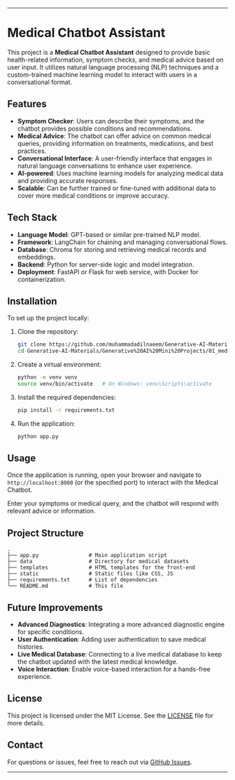 
-----

# **Medical Chatbot Assistant**

This project is a **Medical Chatbot Assistant** designed to provide basic health-related information, symptom checks, and medical advice based on user input. It utilizes natural language processing (NLP) techniques and a custom-trained machine learning model to interact with users in a conversational format.

## **Features**

- **Symptom Checker**: Users can describe their symptoms, and the chatbot provides possible conditions and recommendations.
- **Medical Advice**: The chatbot can offer advice on common medical queries, providing information on treatments, medications, and best practices.
- **Conversational Interface**: A user-friendly interface that engages in natural language conversations to enhance user experience.
- **AI-powered**: Uses machine learning models for analyzing medical data and providing accurate responses.
- **Scalable**: Can be further trained or fine-tuned with additional data to cover more medical conditions or improve accuracy.

## **Tech Stack**

- **Language Model**: GPT-based or similar pre-trained NLP model.
- **Framework**: LangChain for chaining and managing conversational flows.
- **Database**: Chroma for storing and retrieving medical records and embeddings.
- **Backend**: Python for server-side logic and model integration.
- **Deployment**: FastAPI or Flask for web service, with Docker for containerization.

## **Installation**

To set up the project locally:

1. Clone the repository:
   ```bash
   git clone https://github.com/muhammadadilnaeem/Generative-AI-Materials.git
   cd Generative-AI-Materials/Generative%20AI%20Mini%20Projects/01_medical_chatbot_assistant
   ```

2. Create a virtual environment:
   ```bash
   python -m venv venv
   source venv/bin/activate   # On Windows: venv\Scripts\activate
   ```

3. Install the required dependencies:
   ```bash
   pip install -r requirements.txt
   ```

4. Run the application:
   ```bash
   python app.py
   ```

## **Usage**

Once the application is running, open your browser and navigate to `http://localhost:8000` (or the specified port) to interact with the Medical Chatbot.

Enter your symptoms or medical query, and the chatbot will respond with relevant advice or information.

## **Project Structure**

```plaintext
.
├── app.py                # Main application script
├── data                  # Directory for medical datasets
├── templates             # HTML templates for the front-end
├── static                # Static files like CSS, JS
├── requirements.txt      # List of dependencies
└── README.md             # This file
```

## **Future Improvements**

- **Advanced Diagnostics**: Integrating a more advanced diagnostic engine for specific conditions.
- **User Authentication**: Adding user authentication to save medical histories.
- **Live Medical Database**: Connecting to a live medical database to keep the chatbot updated with the latest medical knowledge.
- **Voice Interaction**: Enable voice-based interaction for a hands-free experience.


## **License**

This project is licensed under the MIT License. See the [LICENSE](LICENSE) file for more details.

## **Contact**

For questions or issues, feel free to reach out via [GitHub Issues](https://github.com/muhammadadilnaeem/Generative-AI-Materials/issues).

---
